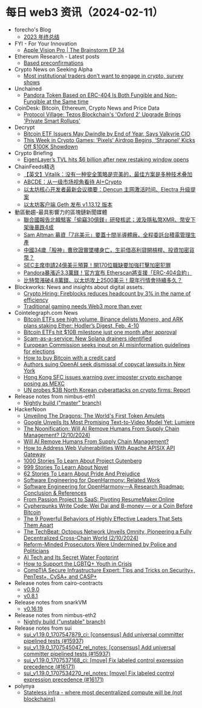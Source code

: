 # 每日 web3 资讯（2024-02-11）

- forecho's Blog
  - [2023 年终总结](https://blog.forecho.com/review-of-2023.html)
- FYI - For Your Innovation
  - [Apple Vision Pro | The Brainstorm EP 34](https://blubrry.com/fyi_podcast/130865416/apple-vision-pro-the-brainstorm-ep-34/)
- Ethereum Research - Latest posts
  - [Based preconfirmations](https://ethresear.ch/t/based-preconfirmations/17353#post_16)
- Crypto News on Seeking Alpha
  - [Most institutional traders don’t want to engage in crypto, survey shows](https://seekingalpha.com/news/4065227-most-institutional-traders-dont-want-to-engage-in-crypto-survey-shows?utm_source=feed_news_crypto&utm_medium=referral&feed_item_type=news)
- Unchained
  - [Pandora Token Based on ERC-404 Is Both Fungible and Non-Fungible at the Same time](https://unchainedcrypto.com/pandora-token-based-on-erc-404-is-both-fungible-and-non-fungible-at-the-same-time/)
- CoinDesk: Bitcoin, Ethereum, Crypto News and Price Data
  - [Protocol Village: Tezos Blockchain's 'Oxford 2' Upgrade Brings 'Private Smart Rollups'](https://www.coindesk.com/tech/2024/02/08/protocol-latest-tech-news-crypto-blockchain/?utm_medium=referral&utm_source=rss&utm_campaign=headlines)
- Decrypt
  - [Bitcoin ETF Issuers May Dwindle by End of Year, Says Valkyrie CIO](https://decrypt.co/216862/bitcoin-etf-issuers-may-dwindle-by-end-of-year-says-valkyrie-cio)
  - [This Week in Crypto Games: ‘Pixels’ Airdrop Begins, ‘Shrapnel’ Kicks Off $100K Showdown](https://decrypt.co/216866/this-week-in-crypto-games-pixels-airdrop-shrapnel)
- Crypto Briefing
  - [EigenLayer’s TVL hits $6 billion after new restaking window opens](https://cryptobriefing.com/eigenlayers-tvl-rockets-6-billion-new-restaking-window-opens/?utm_source=feed&utm_medium=rss)
- ChainFeeds精选
  - [【英文】Vitalik：没有一种安全策略是完美的，最佳方案是多种技术叠加](https://vitalik.eth.limo/general/2024/02/09/securityquestions.html)
  - [ABCDE：从一级市场视角看待 AI+Crypto](https://twitter.com/Wuhuoqiu/status/1755922300799693108)
  - [以太坊核心开发者最新会议摘要：Dencun 主网激活时间、Electra 升级提案](https://www.theblockbeats.info/news/50790)
  - [以太坊客户端 Geth 发布 v1.13.12 版本](https://twitter.com/go_ethereum/status/1755892139160924181)
- 動區動趨-最具影響力的區塊鏈新聞媒體
  - [聯合國報告北韓駭客「偷竊30億鎂」研發核武；波及隱私幣XMR、幣安下架後暴跌4成](https://www.blocktempo.com/un-accuses-north-korean-hackers-of-stealing-3-billion-to-fund-nuclear-weapons-leading-to-xmr-being-banned-and-plummeting-by-40-after-being-delisted-from-binance/)
  - [Sam Altman 募資「7兆美元」要蓋十間半導體廠，全程委託台積電管理生產](https://www.blocktempo.com/sam-altman-aims-to-raise-7-trillion-to-build-a-semiconductor-factory-entrusting-tsmc-with-managing-chip-production/)
  - [中國34歲「股神」曹欣證實墜樓身亡，生前借高利貸開槓桿、投資加密貨幣？](https://www.blocktempo.com/34-year-old-chinese-stock-genius-jumps-to-death-due-to-high-interest-loans-for-leveraged-trading/)
  - [SEC主席申請24億美元預算！開170位職缺要加強打擊加密犯罪](https://www.blocktempo.com/sec-requests-a-2-4-billion-budget-to-hire-more-staff-for-combating-cryptocurrency-crime/)
  - [Pandora暴漲近3.3萬鎂！官方宣布 Etherscan將支援「ERC-404合約」](https://www.blocktempo.com/pandora-officially-announces-that-the-etherscan-browser-will-support-the-erc-404-format/)
  - [比特幣漲破4.8萬鎂、以太坊攻上2500美元！龍年行情會持續多久？](https://www.blocktempo.com/dragon-year-market-drives-bitcoin-up-to-48000/)
- Blockworks: News and insights about digital assets.
  - [Crypto Hiring: Fireblocks reduces headcount by 3% in the name of efficiency](https://blockworks.co/news/fireblocks-cuts-staff-3-percent)
  - [Traditional gaming needs Web3 more than ever](https://blockworks.co/news/traditional-gaming-web3-blockchain)
- Cointelegraph.com News
  - [Bitcoin ETFs see high volume, Binance delists Monero, and ARK plans staking Ether: Hodler’s Digest, Feb. 4-10](https://cointelegraph.com/magazine/bitcoin-etfs-see-high-volume-binance-delists-monero-and-ark-plans-staking-ether-hodlers-digest-feb-4-10/)
  - [Bitcoin ETFs hit $10B milestone just one month after approval](https://cointelegraph.com/news/bitcoin-etfs-hit-10b-milestone-just-month-after-approval)
  - [Scam-as-a-service: New Solana drainers identified](https://cointelegraph.com/news/scam-as-a-service-new-solana-drainers-identified)
  - [European Commission seeks input on AI misinformation guidelines for elections](https://cointelegraph.com/news/european-commission-seeks-input-on-ai-misinformation-guidelines-in-elections)
  - [How to buy Bitcoin with a credit card](https://cointelegraph.com/news/how-to-buy-bitcoin-with-a-credit-card)
  - [Authors suing OpenAI seek dismissal of copycat lawsuits in New York](https://cointelegraph.com/news/authors-suing-openai-seek-dismissal-of-copycat-lawsuits-in-new-york)
  - [Hong Kong SFC issues warning over imposter crypto exchange posing as MEXC](https://cointelegraph.com/news/hong-kong-sfc-warning-impersonator-crypto-exchange-mexc)
  - [UN probes $3B North Korean cyberattacks on crypto firms: Report](https://cointelegraph.com/news/united-nations-north-korea-crypto-hackers)
- Release notes from nimbus-eth1
  - [Nightly build ("master" branch)](https://github.com/status-im/nimbus-eth1/releases/tag/nightly)
- HackerNoon
  - [Unveiling The Dragons: The World's First Token Amulets](https://hackernoon.com/unveiling-the-dragons-the-worlds-first-token-amulets?source=rss)
  - [Google Unveils Its Most Promising Text-to-Video Model Yet: Lumiere](https://hackernoon.com/google-unveils-its-most-promising-text-to-video-model-yet-lumiere?source=rss)
  - [The Noonification: Will AI Remove Humans From Supply Chain Management? (2/10/2024)](https://hackernoon.com/2-10-2024-noonification?source=rss)
  - [Will AI Remove Humans From Supply Chain Management?](https://hackernoon.com/will-ai-remove-humans-from-supply-chain-management?source=rss)
  - [How to Address Web Vulnerabilities With Apache APISIX API Gateway](https://hackernoon.com/how-to-address-web-vulnerabilities-with-apache-apisix-api-gateway?source=rss)
  - [1000 Stories To Learn About Project Gutenberg](https://hackernoon.com/1000-stories-to-learn-about-project-gutenberg?source=rss)
  - [999 Stories To Learn About Novel](https://hackernoon.com/999-stories-to-learn-about-novel?source=rss)
  - [62 Stories To Learn About Pride And Prejudice](https://hackernoon.com/62-stories-to-learn-about-pride-and-prejudice?source=rss)
  - [Software Engineering for OpenHarmony: Related Work](https://hackernoon.com/software-engineering-for-openharmony-related-work?source=rss)
  - [Software Engineering for OpenHarmony—A Research Roadmap: Conclusion & References](https://hackernoon.com/software-engineering-for-openharmonya-research-roadmap-conclusion-and-references?source=rss)
  - [From Passion Project to SaaS: Pivoting ResumeMaker.Online](https://hackernoon.com/from-passion-project-to-saas-pivoting-resumemakeronline?source=rss)
  - [Cypherpunks Write Code: Wei Dai and B-money — or a Coin Before Bitcoin](https://hackernoon.com/cypherpunks-write-code-wei-dai-and-b-money-or-a-coin-before-bitcoin?source=rss)
  - [The 9 Powerful Behaviors of Highly Effective Leaders That Sets Them Apart](https://hackernoon.com/the-9-powerful-behaviors-of-highly-effective-leaders-that-sets-them-apart?source=rss)
  - [The TechBeat: Octopus Network Unveils Omnity, Pioneering a Fully Decentralized Cross-Chain World (2/10/2024)](https://hackernoon.com/2-10-2024-techbeat?source=rss)
  - [Reform-Minded Prosecutors Were Undermined by Police and Politicians](https://hackernoon.com/reform-minded-prosecutors-were-undermined-by-police-and-politicians?source=rss)
  - [AI Tech and Its Secret Water Footprint](https://hackernoon.com/ai-tech-and-its-secret-water-footprint?source=rss)
  - [How to Support the LGBTQ+ Youth in Crisis](https://hackernoon.com/how-to-support-the-lgbtq-youth-in-crisis?source=rss)
  - [CompTIA Secure Infrastructure Expert: Tips and Tricks on Security+, PenTest+, CySA+ and CASP+](https://hackernoon.com/comptia-secure-infrastructure-expert-tips-and-tricks-on-security-pentest-cysa-and-casp?source=rss)
- Release notes from cairo-contracts
  - [v0.9.0](https://github.com/OpenZeppelin/cairo-contracts/releases/tag/v0.9.0)
  - [v0.8.1](https://github.com/OpenZeppelin/cairo-contracts/releases/tag/v0.8.1)
- Release notes from snarkVM
  - [v0.16.19](https://github.com/AleoHQ/snarkVM/releases/tag/v0.16.19)
- Release notes from nimbus-eth2
  - [Nightly build ("unstable" branch)](https://github.com/status-im/nimbus-eth2/releases/tag/nightly)
- Release notes from sui
  - [sui_v1.19.0_1707547879_ci: [consensus] Add universal committer pipelined tests (#15937)](https://github.com/MystenLabs/sui/releases/tag/sui_v1.19.0_1707547879_ci)
  - [sui_v1.19.0_1707545047_rel_notes: [consensus] Add universal committer pipelined tests (#15937)](https://github.com/MystenLabs/sui/releases/tag/sui_v1.19.0_1707545047_rel_notes)
  - [sui_v1.19.0_1707537168_ci: [move] Fix labeled control expression precedence (#16171)](https://github.com/MystenLabs/sui/releases/tag/sui_v1.19.0_1707537168_ci)
  - [sui_v1.19.0_1707534270_rel_notes: [move] Fix labeled control expression precedence (#16171)](https://github.com/MystenLabs/sui/releases/tag/sui_v1.19.0_1707534270_rel_notes)
- polynya
  - [Stateless infra - where most decentralized compute will be (not blockchains)](https://polynya.mirror.xyz/MChed2Qo4aiD7zwgWvGNpkCXmUbESCf7stjJe2h_TRk)
